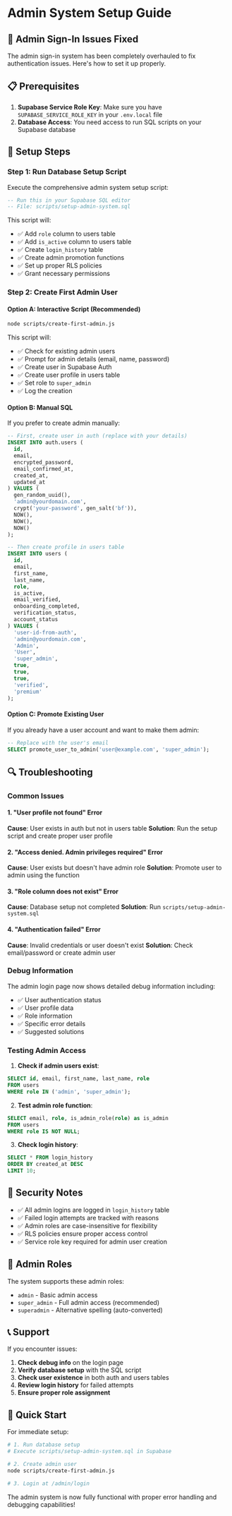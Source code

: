 # Admin System Setup Guide

## 🚨 Admin Sign-In Issues Fixed

The admin sign-in system has been completely overhauled to fix authentication issues. Here's how to set it up properly.

## 📋 Prerequisites

1. **Supabase Service Role Key**: Make sure you have `SUPABASE_SERVICE_ROLE_KEY` in your `.env.local` file
2. **Database Access**: You need access to run SQL scripts on your Supabase database

## 🔧 Setup Steps

### Step 1: Run Database Setup Script

Execute the comprehensive admin system setup script:

```sql
-- Run this in your Supabase SQL editor
-- File: scripts/setup-admin-system.sql
```

This script will:
- ✅ Add `role` column to users table
- ✅ Add `is_active` column to users table  
- ✅ Create `login_history` table
- ✅ Create admin promotion functions
- ✅ Set up proper RLS policies
- ✅ Grant necessary permissions

### Step 2: Create First Admin User

#### Option A: Interactive Script (Recommended)

```bash
node scripts/create-first-admin.js
```

This script will:
- ✅ Check for existing admin users
- ✅ Prompt for admin details (email, name, password)
- ✅ Create user in Supabase Auth
- ✅ Create user profile in users table
- ✅ Set role to `super_admin`
- ✅ Log the creation

#### Option B: Manual SQL

If you prefer to create admin manually:

```sql
-- First, create user in auth (replace with your details)
INSERT INTO auth.users (
  id,
  email,
  encrypted_password,
  email_confirmed_at,
  created_at,
  updated_at
) VALUES (
  gen_random_uuid(),
  'admin@yourdomain.com',
  crypt('your-password', gen_salt('bf')),
  NOW(),
  NOW(),
  NOW()
);

-- Then create profile in users table
INSERT INTO users (
  id,
  email,
  first_name,
  last_name,
  role,
  is_active,
  email_verified,
  onboarding_completed,
  verification_status,
  account_status
) VALUES (
  'user-id-from-auth',
  'admin@yourdomain.com',
  'Admin',
  'User',
  'super_admin',
  true,
  true,
  true,
  'verified',
  'premium'
);
```

#### Option C: Promote Existing User

If you already have a user account and want to make them admin:

```sql
-- Replace with the user's email
SELECT promote_user_to_admin('user@example.com', 'super_admin');
```

## 🔍 Troubleshooting

### Common Issues

#### 1. "User profile not found" Error
**Cause**: User exists in auth but not in users table
**Solution**: Run the setup script and create proper user profile

#### 2. "Access denied. Admin privileges required" Error
**Cause**: User exists but doesn't have admin role
**Solution**: Promote user to admin using the function

#### 3. "Role column does not exist" Error
**Cause**: Database setup not completed
**Solution**: Run `scripts/setup-admin-system.sql`

#### 4. "Authentication failed" Error
**Cause**: Invalid credentials or user doesn't exist
**Solution**: Check email/password or create admin user

### Debug Information

The admin login page now shows detailed debug information including:
- ✅ User authentication status
- ✅ User profile data
- ✅ Role information
- ✅ Specific error details
- ✅ Suggested solutions

### Testing Admin Access

1. **Check if admin users exist**:
```sql
SELECT id, email, first_name, last_name, role 
FROM users 
WHERE role IN ('admin', 'super_admin');
```

2. **Test admin role function**:
```sql
SELECT email, role, is_admin_role(role) as is_admin
FROM users 
WHERE role IS NOT NULL;
```

3. **Check login history**:
```sql
SELECT * FROM login_history 
ORDER BY created_at DESC 
LIMIT 10;
```

## 🔐 Security Notes

- ✅ All admin logins are logged in `login_history` table
- ✅ Failed login attempts are tracked with reasons
- ✅ Admin roles are case-insensitive for flexibility
- ✅ RLS policies ensure proper access control
- ✅ Service role key required for admin user creation

## 🎯 Admin Roles

The system supports these admin roles:
- `admin` - Basic admin access
- `super_admin` - Full admin access (recommended)
- `superadmin` - Alternative spelling (auto-converted)

## 📞 Support

If you encounter issues:

1. **Check debug info** on the login page
2. **Verify database setup** with the SQL script
3. **Check user existence** in both auth and users tables
4. **Review login history** for failed attempts
5. **Ensure proper role assignment**

## 🚀 Quick Start

For immediate setup:

```bash
# 1. Run database setup
# Execute scripts/setup-admin-system.sql in Supabase

# 2. Create admin user
node scripts/create-first-admin.js

# 3. Login at /admin/login
```

The admin system is now fully functional with proper error handling and debugging capabilities! 